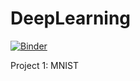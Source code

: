 # DeepLearning

[![Binder](https://mybinder.org/badge_logo.svg)](https://mybinder.org/v2/gh/VigneshTirukkonda/DeepLearning/HEAD)

Project 1: MNIST


